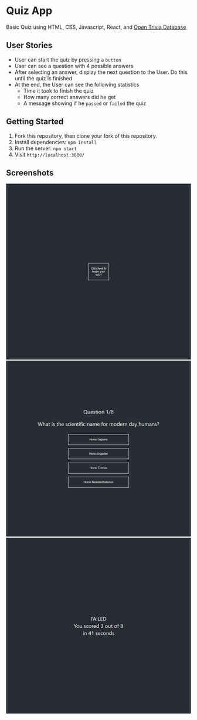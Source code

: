 # Quiz App
Basic Quiz using HTML, CSS, Javascript, React, and [Open Trivia Database](https://opentdb.com/api_config.php)

## User Stories

-   User can start the quiz by pressing a `button`
-   User can see a question with 4 possible answers
-   After selecting an answer, display the next question to the User. Do this until the quiz is finished
-   At the end, the User can see the following statistics
    -   Time it took to finish the quiz
    -   How many correct answers did he get
    -   A message showing if he `passed` or `failed` the quiz


## Getting Started

1. Fork this repository, then clone your fork of this repository.
2. Install dependencies: `npm install`
3. Run the server: `npm start`
8. Visit `http://localhost:3000/`


## Screenshots

![home-page](https://github.com/jvongsana/quiz-app/blob/main/docs/start-quiz.png)
![during-quiz](https://github.com/jvongsana/quiz-app/blob/main/docs/quiz-questions.png)
![quiz-completed](https://github.com/jvongsana/quiz-app/blob/main/docs/quiz-completed.png)
